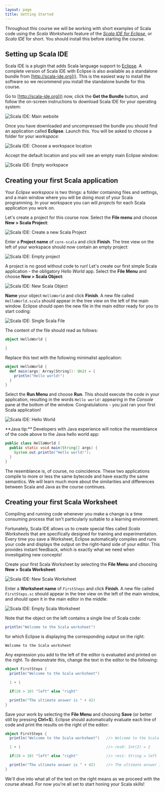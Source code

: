 ```yaml
---
layout: page
title: Getting Started
---
```


Throughout this course we will be working with short examples of Scala code using the *Scala Worksheets* feature of the *[Scala IDE for Eclipse]*, or *Scala IDE* for short. You should install this before starting the course.

[Scala IDE for Eclipse]: http://scala-ide.org

## Setting up Scala IDE

Scala IDE is a plugin that adds Scala language support to [Eclipse](http://eclipse.org). A complete version of Scala IDE with Eclipse is also available as a standalone bundle from [http://scala-ide.org](). This is the easiest way to install the software so we recommend you install the standalone bundle for this course.

Go to [http://scala-ide.org]() now, click the **Get the Bundle** button, and follow the on-screen instructions to download Scala IDE for your operating system:

![Scala IDE: Main website](scala-ide-website.png)

Once you have downloaded and uncompressed the bundle you should find an application called **Eclipse**. Launch this. You will be asked to choose a folder for your *workspace*:

![Scala IDE: Choose a workspace location](scala-ide-workspace-chooser.png)

Accept the default location and you will see an empty main Eclipse window:

![Scala IDE: Empty workspace](scala-ide-empty-workspace.png)

## Creating your first Scala application

Your *Eclipse workspace* is two things: a folder containing files and settings, and a main window where you will be doing most of your Scala programming. In your workspace you can will *projects* for each Scala application you work on.

Let's create a project for this course now. Select the **File menu** and choose **New > Scala Project**:

![Scala IDE: Create a new Scala Project](scala-ide-new-project.png)

Enter a **Project name** of `core-scala` and click **Finish**. The tree view on the left of your workspace should now contain an empty project:

![Scala IDE: Empty project](scala-ide-empty-project.png)

A project is no good without code to run! Let's create our first simple Scala application - the obligatory *Hello World* app. Select the **File Menu** and choose **New > Scala Object**:

![Scala IDE: New Scala Object](scala-ide-new-object.png)

**Name** your object `HelloWorld` and click **Finish**. A new file called `HelloWorld.scala` should appear in the tree view on the left of the main window. Eclipse should open the new file in the main editor ready for you to start coding:

![Scala IDE: Single Scala File](scala-ide-single-file.png)

The content of the file should read as follows:

~~~scala
object HelloWorld {

}
~~~

Replace this text with the following minimalist application:

~~~scala
object HelloWorld {
  def main(args: Array[String]): Unit = {
    println("Hello world!")
  }
}
~~~

Select the **Run Menu** and choose **Run**. This should execute the code in your application, resulting in the words `Hello world!` appearing in the *Console* pane at the bottom of the window. Congratulations - you just ran your first Scala application!

![Scala IDE: Hello World](scala-ide-hello-world.png)

<div class="alert alert-info">
**Java tip:** Developers with Java experience will notice the resemblance of the code above to the Java hello world app:

~~~java
public class HelloWorld {
  public static void main(String[] args) {
    System.out.println("Hello world!");
  }
}
~~~

The resemblance is, of course, no coincidence. These two applications compile to more or less the same bytecode and have exactly the same semantics. We will learn much more about the similarities and differences between Scala and Java as the course continues.
</div>

## Creating your first Scala Worksheet

Compiling and running code whenever you make a change is a time consuming process that isn't particularly suitable to a learning environment.

Fortunately, Scala IDE allows us to create special files called *Scala Worksheets* that are specifically designed for training and experimentation. Every time you save a Worksheet, Eclipse automatically compiles and runs your code and displays the output on the right-hand side of your editor. This provides instant feedback, which is exactly what we need when investigating new concepts!

Create your first Scala Worksheet by selecting the **File Menu** and choosing **New > Scala Worksheet**:

![Scala IDE: New Scala Worksheet](scala-ide-new-worksheet.png)

Enter a **Worksheet name** of `FirstSteps` and click **Finish**. A new file called `FirstSteps.sc` should appear in the tree view on the left of the main window, and should open it in the main editor in the middle:

![Scala IDE: Empty Scala Worksheet](scala-ide-empty-worksheet.png)

Note that the object on the left contains a single line of Scala code:

~~~scala
println("Welcome to the Scala worksheet")
~~~

for which Eclipse is displaying the corresponding output on the right:

~~~
Welcome to the Scala worksheet
~~~

Any expression you add to the left of the editor is evaluated and printed on the right. To demonstrate this, change the text in the editor to the following:

~~~scala
object FirstSteps {
  println("Welcome to the Scala worksheet")

  1 + 1

  if(20 > 10) "left" else "right"

  println("The ultimate answer is " + 42)
}
~~~

Save your work by selecting the **File Menu** and choosing **Save** (or better still by pressing **Ctrl+S**). Eclipse should automatically evaluate each line of code and print the results on the right of the editor:

~~~scala
object FirstSteps {
  println("Welcome to the Scala worksheet")   //> Welcome to the Scala worksheet

  1 + 1                                       //> res0: Int(2) = 2

  if(20 > 10) "left" else "right"             //> res1: String = left

  println("The ultimate answer is " + 42)     //> The ultimate answer is 42
}
~~~

We'll dive into what all of the text on the right means as we proceed with the course ahead. For now you're all set to start honing your Scala skills!
